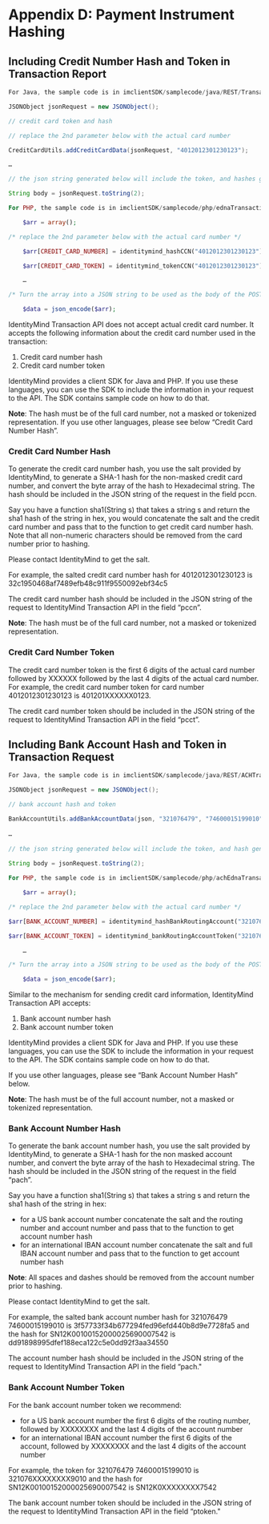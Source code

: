 # Appendix D: Payment Instrument Hashing

## Including Credit Number Hash and Token in Transaction Report

```java
For Java, the sample code is in imclientSDK/samplecode/java/REST/TransactionViaREST.java:

JSONObject jsonRequest = new JSONObject();

// credit card token and hash

// replace the 2nd parameter below with the actual card number

CreditCardUtils.addCreditCardData(jsonRequest, "4012012301230123"); 

…

// the json string generated below will include the token, and hashes generated from the actual number

String body = jsonRequest.toString(2);
```

```php
For PHP, the sample code is in imclientSDK/samplecode/php/ednaTransaction.php:

	$arr = array();

/* replace the 2nd parameter below with the actual card number */

	$arr[CREDIT_CARD_NUMBER] = identitymind_hashCCN("4012012301230123");

	$arr[CREDIT_CARD_TOKEN] = identitymind_tokenCCN("4012012301230123");

	…

/* Turn the array into a JSON string to be used as the body of the POST */

	$data = json_encode($arr);
```

IdentityMind Transaction API does not accept actual credit card number. It accepts the following information about the credit card number used in the transaction: 

1.	Credit card number hash
2.	Credit card number token 

IdentityMind provides a client SDK for Java and PHP. If you use these languages, you can use the SDK to include the information in your request to the API. The SDK contains sample code on how to do that.

**Note**: The hash must be of the full card number, not a masked or tokenized representation.
If you use other languages, please see below “Credit Card Number Hash”.


### Credit Card Number Hash

To generate the credit card number hash, you use the salt provided by IdentityMind, to generate a SHA-1 hash for the non-masked credit card number, and convert the byte array of the hash to Hexadecimal string. The hash should be included in the JSON string of the request in the field pccn. 

Say you have a function sha1(String s) that takes a string s and return the sha1 hash of the string in hex, you would concatenate the salt and the credit card number and pass that to the function to get credit card number hash.   Note that all non-numeric characters should be removed from the card number prior to hashing.

Please contact IdentityMind to get the salt. 

For example, the salted credit card number hash for 4012012301230123 is 32c1950468af7489efb48c911f9550092ebf34c5

The credit card number hash should be included in the JSON string of the request to IdentityMind Transaction API in the field “pccn”. 

**Note**:  The hash must be of the full card number, not a masked or tokenized representation.


### Credit Card Number Token

The credit card number token is the first 6 digits of the actual card number followed by XXXXXX followed by the last 4 digits of the actual card number. For example, the credit card number token for card number 4012012301230123 is 401201XXXXXX0123. 

The credit card number token should be included in the JSON string of the request to IdentityMind Transaction API in the field “pcct”. 


## Including Bank Account Hash and Token in Transaction Request

```java
For Java, the sample code is in imclientSDK/samplecode/java/REST/ACHTransactionViaREST.java:

JSONObject jsonRequest = new JSONObject();

// bank account hash and token

BankAccountUtils.addBankAccountData(json, "321076479", "74600015199010"); 
	
…
	
// the json string generated below will include the token, and hash generated from the actual number
	
String body = jsonRequest.toString(2);
```

```php
For PHP, the sample code is in imclientSDK/samplecode/php/achEdnaTransaction.php:

	$arr = array();

/* replace the 2nd parameter below with the actual card number */

$arr[BANK_ACCOUNT_NUMBER] = identitymind_hashBankRoutingAccount("321076479", "74600015199010");

$arr[BANK_ACCOUNT_TOKEN] = identitymind_bankRoutingAccountToken("321076479", "74600015199010");

	…

/* Turn the array into a JSON string to be used as the body of the POST */

	$data = json_encode($arr);
```

Similar to the mechanism for sending credit card information, IdentityMind Transaction API accepts: 

1.	Bank account number hash
2.	Bank account number token 

IdentityMind provides a client SDK for Java and PHP. If you use these languages, you can use the SDK to include the information in your request to the API. The SDK contains sample code on how to do that.

If you use other languages, please see “Bank Account Number Hash” below.

**Note**: The hash must be of the full account number, not a masked or tokenized representation.

### Bank Account Number Hash

To generate the bank account number hash, you use the salt provided by IdentityMind, to generate a SHA-1 hash for the non masked account number, and convert the byte array of the hash to Hexadecimal string. The hash should be included in the JSON string of the request in the field “pach”.

Say you have a function sha1(String s) that takes a string s and return the sha1 hash of the string in hex:

- for a US bank account number concatenate the salt and the routing number and account number and pass that to the function to get account number hash
- for an international IBAN account number concatenate the salt and full IBAN account number and pass that to the function to get account number hash

**Note**: All spaces and dashes should be removed from the account number prior to hashing.

Please contact IdentityMind to get the salt. 

For example, the salted bank account number hash for 321076479 74600015199010 is 3f57733f34b677294fed96efd440b8d9e7728fa5 and the hash for SN12K00100152000025690007542 is dd91898995dfef188eca122c5e0dd92f3aa34550

The account number hash should be included in the JSON string of the request to IdentityMind Transaction API in the field “pach."


### Bank Account Number Token

For the bank account number token we recommend: 
- for a US bank account number the first 6 digits of the routing number, followed by XXXXXXXX and the last 4 digits of the account number
- for an international IBAN account number the first 6 digits of the account, followed by XXXXXXXX and the last 4 digits of the account number

For example, the token for 321076479 74600015199010 is 321076XXXXXXXX9010 and the hash for SN12K00100152000025690007542 is SN12K0XXXXXXXX7542

The bank account number token should be included in the JSON string of the request to IdentityMind Transaction API in the field “ptoken."